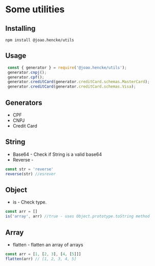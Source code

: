 # Some utilities

## Installing
 `npm install @joao.hencke/utils`

## Usage
```javascript
 const { generator } = require('@joao.hencke/utils');
 generator.cnpj();
 generator.cpf();
 generator.creditCard(generator.creditCard.schemas.MasterCard);
 generator.creditCard(generator.creditCard.schemas.Visa);
```

## Generators
 - CPF
 - CNPJ
 - Credit Card
 
## String
 - Base64 - Check if String is a valid base64
 - Reverse - 
 ```javascript 
 const str = 'reverse'
 reverse(str) //esrever
 ```
 
## Object 
 - is - Check type.
 ```javascript 
 const arr = []
 is('array', arr) //true - uses Object.prototype.toString method
 ```
 
 ## Array
 - flatten - flatten an array of arrays
 ```javascript
 const arr = [1, [2, 3], [4, [5]]]
 flatten(arr) // [1, 2, 3, 4, 5]
 ```
